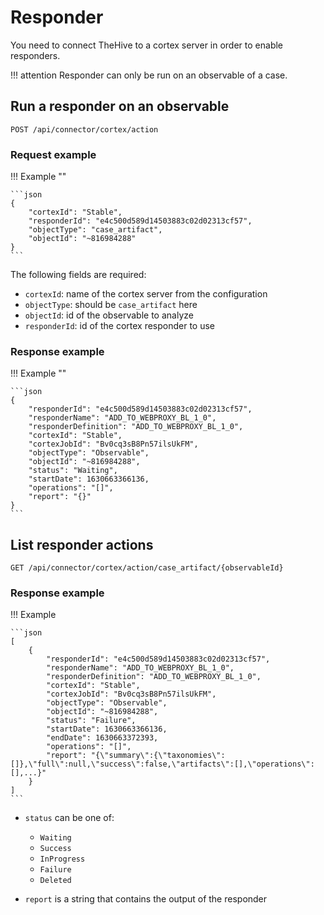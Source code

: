 # Responder

You need to connect TheHive to a cortex server in order to enable responders.

!!! attention
    Responder can only be run on an observable of a case.

## Run a responder on an observable

```
POST /api/connector/cortex/action
```

### Request example

!!! Example ""

    ```json
    {
        "cortexId": "Stable",
        "responderId": "e4c500d589d14503883c02d02313cf57",
        "objectType": "case_artifact",
        "objectId": "~816984288"
    }
    ```

The following fields are required:

- `cortexId`: name of the cortex server from the configuration
- `objectType`: should be `case_artifact` here
- `objectId`: id of the observable to analyze
- `responderId`: id of the cortex responder to use

### Response example

!!! Example ""

    ```json
    {
        "responderId": "e4c500d589d14503883c02d02313cf57",
        "responderName": "ADD_TO_WEBPROXY_BL_1_0",
        "responderDefinition": "ADD_TO_WEBPROXY_BL_1_0",
        "cortexId": "Stable",
        "cortexJobId": "Bv0cq3sB8Pn57ilsUkFM",
        "objectType": "Observable",
        "objectId": "~816984288",
        "status": "Waiting",
        "startDate": 1630663366136,
        "operations": "[]",
        "report": "{}"
    }
    ```

## List responder actions

```
GET /api/connector/cortex/action/case_artifact/{observableId}
```


### Response example

!!! Example

    ```json
    [
        {
            "responderId": "e4c500d589d14503883c02d02313cf57",
            "responderName": "ADD_TO_WEBPROXY_BL_1_0",
            "responderDefinition": "ADD_TO_WEBPROXY_BL_1_0",
            "cortexId": "Stable",
            "cortexJobId": "Bv0cq3sB8Pn57ilsUkFM",
            "objectType": "Observable",
            "objectId": "~816984288",
            "status": "Failure",
            "startDate": 1630663366136,
            "endDate": 1630663372393,
            "operations": "[]",
            "report": "{\"summary\":{\"taxonomies\":[]},\"full\":null,\"success\":false,\"artifacts\":[],\"operations\":[],...}"
        }
    ]
    ```

- `status` can be one of:
    - `Waiting`
    - `Success`
    - `InProgress`
    - `Failure`
    - `Deleted`

- `report` is a string that contains the output of the responder

